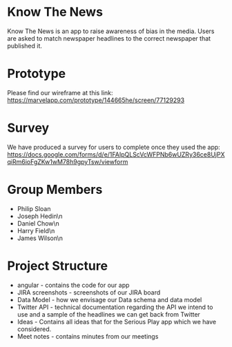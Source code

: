 # Know The News

Know The News is an app to raise awareness of bias in the media. Users are asked to match newspaper headlines to the correct newspaper that published it.

# Prototype

Please find our wireframe at this link: https://marvelapp.com/prototype/144665he/screen/77129293

# Survey

We have produced a survey for users to complete once they used the app: https://docs.google.com/forms/d/e/1FAIpQLScVcWFPNb6wUZRy36ce8UjPXqiRm6ioFgZKw1wM78h9gpyTsw/viewform

# Group Members
* Philip Sloan
* Joseph Hedin\n
* Daniel Chow\n
* Harry Field\n
* James Wilson\n

# Project Structure
 - angular - contains the code for our app
 - JIRA screenshots - screenshots of our JIRA board
 - Data Model - how we envisage our Data schema and data model
 - Twitter API - technical documentation regarding the API we intend to use and a sample of the headlines we can get back from Twitter
 - Ideas - Contains all ideas that for the Serious Play app which we have considered.
 - Meet notes - contains minutes from our meetings
